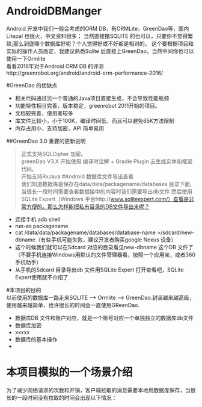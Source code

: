 # AndroidDBManger
  Android 开发中我们一般会考虑的ORM DB，有ORMLite，GreenDao等，国内Litepal 也很火，中文资料很多；
  当然直接撸SQLITE 的也可以，只要你不觉得繁琐;那么到底哪个数据库好呢？个人觉得好或不好都是相对的。
  这个要根据项目和实际的操作人员而定，我建议熟悉Sqlite 后直接上GreenDao，当然中间你也可以使用一下Ormlite  
  看看2016年对于Android ORM DB 的评测http://greenrobot.org/android/android-orm-performance-2016/

#GreenDao 的优缺点   
  - 相关代码通过另一个普通的Java项目直接生成，不会导致性能瓶颈
  - 功能特性相当完善，版本稳定，greenrobot 2011开始的项目。
  - 文档较完善，使用者较多  
  - 库文件比较小，小于100K，编译时间低，而且可以避免65K方法限制
  - 内存占用小，支持加密，API 简单易用
  
  ##GreenDao 3.0 重要的更新说明   
  > 正式支持SQLCipher 加密。   
  > greenDao V3.X 开始使用 编译时注解 + Gradle Plugin 去生成实体和框架代码。   
  > 开始支持RxJava
#Android 数据库文件导出查看   
  我们知道数据库是保存在data/data/packagename/databases 目录下面,当很长一段时间需要查看数据接中的内容时我们需要导出db文件
  然后使用SQLite Expert（Windows 平台http://www.sqliteexpert.com/）查看是非常方便的。那么怎样能把私有目录的DB文件导出来呢？
  - 连接手机 adb shell
  - run-as packagename
  - cat /data/data/packagename/databases/database-name >/sdcard/new-dbname（有些手机可能失败，建议开发者购买google Nexus 设备）
  - 这个时候我们就可以在Sdcard 对应的目录看见new-dbname 这个DB 文件了（不要手机连接Windows用默认的文件管理器看，按照一个应用宝，或者360 手机助手）
  - 从手机的Sdcard 目录导出db 文件用SQLite Expert 打开查看吧，SQLite Expert使用就不介绍了
 
#本项目的目的   
  以前使用的数据库一路走来SQLITE --> Ormlite  --> GreenDao.封装越来越高级，使用越来越简单，也许很长的时间会一直使用GReenDao.   
  
  - 数据库DB 文件和账户对应，就是一个账号对应一个单独独立的数据库db文件
  - 数据库加密
  - xxxxx
  - 数据库的基本操作
  - 
  
# 本项目模拟的一个场景介绍
   为了减少网络请求的次数和开销，客户端拉取的消息需要本地用数据库保存，当很长的一段时间没有拉取的时间会出现以下情况：
  
   
